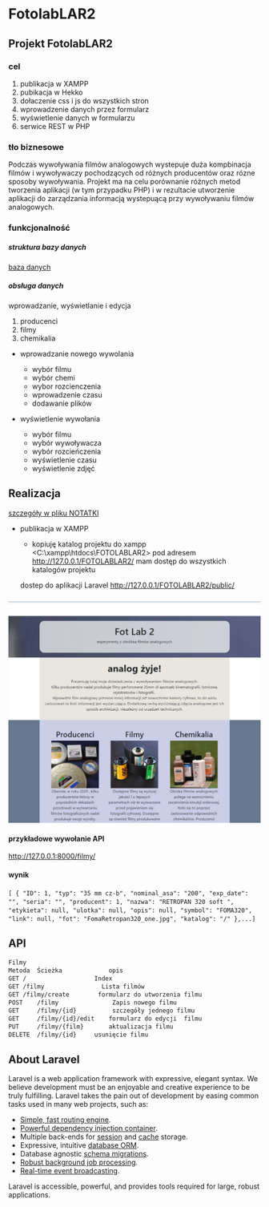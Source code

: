  <h1>FotolabLAR2</h1>


## Projekt FotolabLAR2

### cel
1. publikacja w XAMPP
2. pubikacja w Hekko
3. dołaczenie css i js do wszystkich stron
4. wprowadzenie danych przez formularz
5. wyświetlenie danych w formularzu
6. serwice REST w PHP

### tło biznesowe
Podczas wywoływania filmów analogowych wystepuje duża kompbinacja filmów i wywoływaczy pochodzących od różnych producentów oraz rózne sposoby wywoływania.
Projekt ma na celu porównanie różnych metod tworzenia aplikacji (w tym przypadku PHP) i w rezultacie utworzenie aplikacji do zarządzania informacją wystepuącą przy wywoływaniu filmów analogowych. 

### funkcjonalność
##### struktura bazy danych
[baza danych](DATABASE.md)
##### obsługa danych

wprowadzanie, wyświetlanie i edycja 
1. producenci
2. filmy
3. chemikalia

* wprowadzanie nowego wywolania 
    - wybór filmu
    - wybór chemi
    - wybor rozcienczenia
    - wprowadzenie czasu
    - dodawanie plików
    
* wyświetlenie wywołania
    - wybór filmu
    - wybór wywoływacza
    - wybór rozcieńczenia
    - wyświetlenie czasu
    - wyświetlenie zdjęć
    
## Realizacja

[szczegóły w pliku NOTATKI](NOTATKI.md)

* publikacja w XAMPP
    - kopiuję katalog projektu do xampp
    <C:\xampp\htdocs\FOTOLABLAR2>
    pod adresem
    <http://127.0.0.1/FOTOLABLAR2/> mam dostęp do wszystkich katalogów projektu
    
    dostep do aplikacji Laravel
    http://127.0.0.1/FOTOLABLAR2/public/ 

![](rys1.jpg)    
 
#### przykładowe wywołanie API
http://127.0.0.1:8000/filmy/
#### wynik

`[
     {
         "ID": 1,
         "typ": "35 mm cz-b",
         "nominal_asa": "200",
         "exp_date": "",
         "seria": "",
         "producent": 1,
         "nazwa": "RETROPAN 320 soft ",
         "etykieta": null,
         "ulotka": null,
         "opis": null,
         "symbol": "FOMA320",
         "link": null,
         "fot": "FomaRetropan320_one.jpg",
         "katalog": "/"
     },...]`



## API
    Filmy
    Metoda	Ścieżka	            opis
    GET	/	                Index
    GET	/filmy	              Lista filmów
    GET	/filmy/create	     formularz do utworzenia filmu
    POST    /filmy	             Zapis nowego filmu
    GET     /filmy/{id}          szczegóły jednego filmu 
    GET     /filmy/{id}/edit    formularz do edycji  filmu 
    PUT     /filmy/{film}       aktualizacja filmu
    DELETE  /filmy/{id}     usunięcie filmu
    

    		

## About Laravel

Laravel is a web application framework with expressive, elegant syntax. We believe development must be an enjoyable and creative experience to be truly fulfilling. Laravel takes the pain out of development by easing common tasks used in many web projects, such as:

- [Simple, fast routing engine](https://laravel.com/docs/routing).
- [Powerful dependency injection container](https://laravel.com/docs/container).
- Multiple back-ends for [session](https://laravel.com/docs/session) and [cache](https://laravel.com/docs/cache) storage.
- Expressive, intuitive [database ORM](https://laravel.com/docs/eloquent).
- Database agnostic [schema migrations](https://laravel.com/docs/migrations).
- [Robust background job processing](https://laravel.com/docs/queues).
- [Real-time event broadcasting](https://laravel.com/docs/broadcasting).

Laravel is accessible, powerful, and provides tools required for large, robust applications.

 
